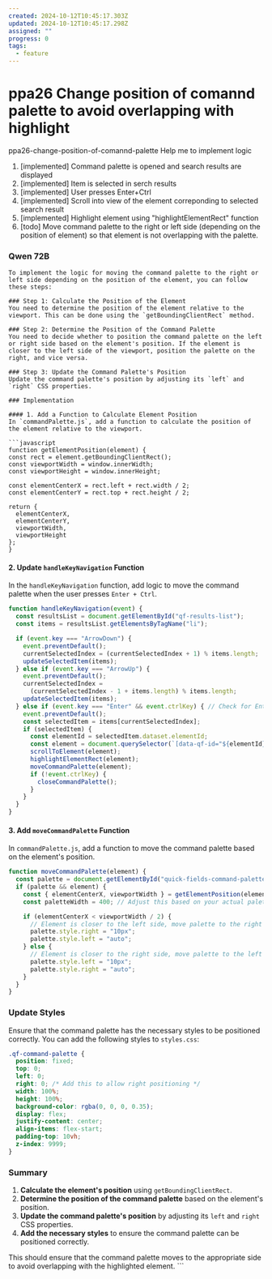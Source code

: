 ```yaml
---
created: 2024-10-12T10:45:17.303Z
updated: 2024-10-12T10:45:17.298Z
assigned: ""
progress: 0
tags:
  - feature
---
```


# ppa26 Change position of comannd palette to avoid overlapping with highlight 
ppa26-change-position-of-comannd-palette
Help me to implement logic

1. [implemented] Command palette is opened and search results are displayed
2. [implemented] Item is selected in serch results
3. [implemented] User presses Enter+Ctrl
4. [implemented] Scroll into view of the element correponding to selected search result
5. [implemented] Highlight element using "highlightElementRect" function
6. [todo] Move command palette to the right or left side (depending on the position of element) so that element is not overlapping with the palette.

### Qwen 72B 
  ```
 To implement the logic for moving the command palette to the right or left side depending on the position of the element, you can follow these steps:

### Step 1: Calculate the Position of the Element
You need to determine the position of the element relative to the viewport. This can be done using the `getBoundingClientRect` method.

### Step 2: Determine the Position of the Command Palette
You need to decide whether to position the command palette on the left or right side based on the element's position. If the element is closer to the left side of the viewport, position the palette on the right, and vice versa.

### Step 3: Update the Command Palette's Position
Update the command palette's position by adjusting its `left` and `right` CSS properties.

### Implementation

#### 1. Add a Function to Calculate Element Position
In `commandPalette.js`, add a function to calculate the position of the element relative to the viewport.

```javascript
function getElementPosition(element) {
  const rect = element.getBoundingClientRect();
  const viewportWidth = window.innerWidth;
  const viewportHeight = window.innerHeight;

  const elementCenterX = rect.left + rect.width / 2;
  const elementCenterY = rect.top + rect.height / 2;

  return {
    elementCenterX,
    elementCenterY,
    viewportWidth,
    viewportHeight
  };
}
```

#### 2. Update `handleKeyNavigation` Function
In the `handleKeyNavigation` function, add logic to move the command palette when the user presses `Enter + Ctrl`.

```javascript
function handleKeyNavigation(event) {
  const resultsList = document.getElementById("qf-results-list");
  const items = resultsList.getElementsByTagName("li");

  if (event.key === "ArrowDown") {
    event.preventDefault();
    currentSelectedIndex = (currentSelectedIndex + 1) % items.length;
    updateSelectedItem(items);
  } else if (event.key === "ArrowUp") {
    event.preventDefault();
    currentSelectedIndex =
      (currentSelectedIndex - 1 + items.length) % items.length;
    updateSelectedItem(items);
  } else if (event.key === "Enter" && event.ctrlKey) { // Check for Enter + Ctrl
    event.preventDefault();
    const selectedItem = items[currentSelectedIndex];
    if (selectedItem) {
      const elementId = selectedItem.dataset.elementId;
      const element = document.querySelector(`[data-qf-id="${elementId}"]`);
      scrollToElement(element);
      highlightElementRect(element);
      moveCommandPalette(element);
      if (!event.ctrlKey) {
        closeCommandPalette();
      }
    }
  }
}
```

#### 3. Add `moveCommandPalette` Function
In `commandPalette.js`, add a function to move the command palette based on the element's position.

```javascript
function moveCommandPalette(element) {
  const palette = document.getElementById("quick-fields-command-palette");
  if (palette && element) {
    const { elementCenterX, viewportWidth } = getElementPosition(element);
    const paletteWidth = 400; // Adjust this based on your actual palette width

    if (elementCenterX < viewportWidth / 2) {
      // Element is closer to the left side, move palette to the right
      palette.style.right = "10px";
      palette.style.left = "auto";
    } else {
      // Element is closer to the right side, move palette to the left
      palette.style.left = "10px";
      palette.style.right = "auto";
    }
  }
}
```

### Update Styles
Ensure that the command palette has the necessary styles to be positioned correctly. You can add the following styles to `styles.css`:

```css
.qf-command-palette {
  position: fixed;
  top: 0;
  left: 0;
  right: 0; /* Add this to allow right positioning */
  width: 100%;
  height: 100%;
  background-color: rgba(0, 0, 0, 0.35);
  display: flex;
  justify-content: center;
  align-items: flex-start;
  padding-top: 10vh;
  z-index: 9999;
}
```

### Summary
1. **Calculate the element's position** using `getBoundingClientRect`.
2. **Determine the position of the command palette** based on the element's position.
3. **Update the command palette's position** by adjusting its `left` and `right` CSS properties.
4. **Add the necessary styles** to ensure the command palette can be positioned correctly.

This should ensure that the command palette moves to the appropriate side to avoid overlapping with the highlighted element. ``` 

 

  
